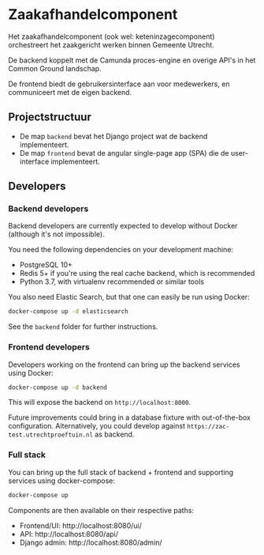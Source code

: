 # Zaakafhandelcomponent

Het zaakafhandelcomponent (ook wel: keteninzagecomponent) orchestreert het zaakgericht
werken binnen Gemeente Utrecht.

De backend koppelt met de Camunda proces-engine en overige API's in het Common Ground
landschap.

De frontend biedt de gebruikersinterface aan voor medewerkers, en communiceert met de
eigen backend.

## Projectstructuur

* De map `backend` bevat het Django project wat de backend implementeert.
* De map `frontend` bevat de angular single-page app (SPA) die de user-interface
  implementeert.

## Developers

### Backend developers

Backend developers are currently expected to develop without Docker (although it's not
impossible).

You need the following dependencies on your development machine:

* PostgreSQL 10+
* Redis 5+ if you're using the real cache backend, which is recommended
* Python 3.7, with virtualenv recommended or similar tools

You also need Elastic Search, but that one can easily be run using Docker:

```bash
docker-compose up -d elasticsearch
```

See the `backend` folder for further instructions.

### Frontend developers

Developers working on the frontend can bring up the backend services using Docker:

```bash
docker-compose up -d backend
```

This will expose the backend on `http://localhost:8000`.

Future improvements could bring in a database fixture with out-of-the-box configuration.
Alternatively, you could develop against `https://zac-test.utrechtproeftuin.nl` as
backend.

### Full stack

You can bring up the full stack of backend + frontend and supporting services using
docker-compose:

```bash
docker-compose up
```

Components are then available on their respective paths:

* Frontend/UI: http://localhost:8080/ui/
* API: http://localhost:8080/api/
* Django admin: http://localhost:8080/admin/
